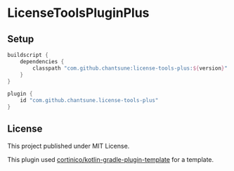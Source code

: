 # LicenseToolsPluginPlus

## Setup

```groovy
buildscript {
    dependencies {
        classpath "com.github.chantsune:license-tools-plus:${version}"
    }
}
```

```groovy
plugin {
    id "com.github.chantsune.license-tools-plus"
}
```

## License

This project published under MIT License.

This plugin used [cortinico/kotlin-gradle-plugin-template](https://github.com/cortinico/kotlin-gradle-plugin-template) for a template.
